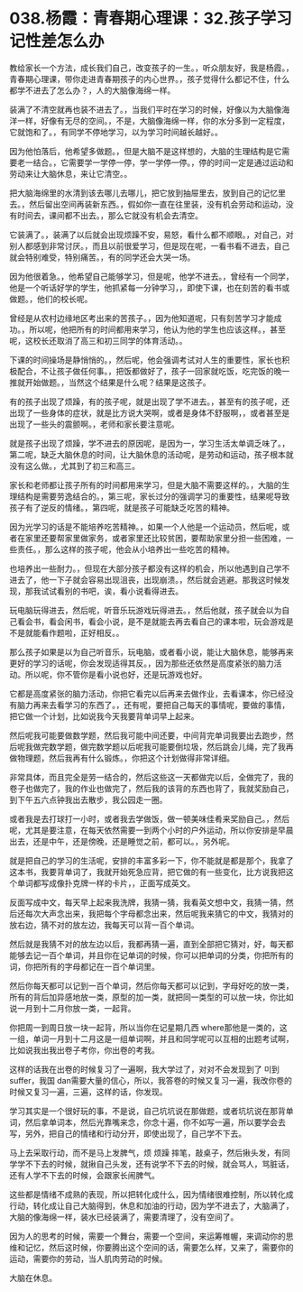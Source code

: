 # 038.杨霞：青春期心理课：32.孩子学习记性差怎么办

教给家长一个方法，成长我们自己，改变孩子的一生。，听众朋友好，我是杨霞。，青春期心理课，带你走进青春期孩子的内心世界。，孩子觉得什么都记不住，什么都学不进去了怎么办？，人的大脑像海绵一样。

装满了不清空就再也装不进去了。，当我们平时在学习的时候，好像以为大脑像海洋一样，好像有无尽的空间。，不是，大脑像海绵一样，你的水分多到一定程度，它就饱和了。，有同学不停地学习，以为学习时间越长越好。。

因为他怕落后，他希望多做题。，但是大脑不是这样想的，大脑的生理结构是它需要老一结合。，它需要学一学停一停，学一学停一停。，停的时间一定是通过运动和劳动来让大脑休息，来让它清空。。

把大脑海绵里的水清到该去哪儿去哪儿，把它放到抽屉里去，放到自己的记忆里去。，然后留出空间再装新东西。，假如你一直在往里装，没有机会劳动和运动，没有时间去，课间都不出去。，那么它就没有机会去清空。

它装满了。，装满了以后就会出现烦躁不安，易怒，看什么都不顺眼。，对自己，对别人都感到非常讨厌。，而且以前很爱学习，但是现在呢，一看书看不进去，自己就会特别难受，特别痛苦。，有的同学还会大哭一场。

因为他很着急。，他希望自己能够学习，但是呢，他学不进去。，曾经有一个同学，他是一个听话好学的学生，他抓紧每一分钟学习，，即使下课，也在刻苦的看书或做题。，他们的校长呢。

曾经是从农村边缘地区考出来的苦孩子。，因为他知道呢，只有刻苦学习才能成功。，所以呢，他把所有的时间都用来学习，他认为他的学生也应该这样。，甚至呢，这校长还取消了高三和初三同学的体育活动。。

下课的时间操场是静悄悄的。，然后呢，他会强调考试对人生的重要性，家长也积极配合，不让孩子做任何事。，把饭都做好了，孩子一回家就吃饭，吃完饭的晚一推就开始做题。，当然这个结果是什么呢？结果是这孩子。

有的孩子出现了烦躁，有的孩子呢，就是出现了学不进去。，甚至有的孩子呢，还出现了一些身体的症状，就是比方说大哭啊，或者是身体不舒服啊，，或者甚至是出现了一些头的震颤啊。，老师和家长要注意呢。

就是孩子出现了烦躁，学不进去的原因呢，是因为一，学习生活太单调乏味了。，第二呢，缺乏大脑休息的时间，让大脑休息的活动呢，是劳动和运动，孩子根本就没有这么做。，尤其到了初三和高三。

家长和老师都让孩子所有的时间都用来学习，但是大脑不需要这样的。，大脑的生理结构是需要劳逸结合的。，第三呢，家长过分的强调学习的重要性，结果呢导致孩子有了逆反的情绪。，第四呢，就是孩子可能缺乏吃苦的精神。

因为光学习的话是不能培养吃苦精神。，如果一个人他是一个运动员，然后呢，或者在家里还要帮家里做家务，或者家里还比较贫困，要帮助家里分担一些困难，一些责任。，那么这样的孩子呢，他会从小培养出一些吃苦的精神。

也培养出一些耐力。，但现在大部分孩子都没有这样的机会，所以他遇到自己学不进去了，他一下子就会容易出现沮丧，出现崩溃。，然后就会逃避。那我这时候发现，那我试试看别的书吧，诶，看小说看得进去。

玩电脑玩得进去，然后呢，听音乐玩游戏玩得进去。，然后他就，孩子就会以为自己看会书，看会闲书，看会小说，是不是就能去再去看自己的课本啦，玩会游戏是不是就能看作题啦，正好相反。。

那么孩子如果是以为自己听音乐，玩电脑，或者看小说，能让大脑休息，能够再来更好的学习的话呢，你会发现适得其反。，因为那些还依然是高度紧张的脑力活动。所以呢，你不管你是看小说也好，还是玩游戏也好。

它都是高度紧张的脑力活动，你把它看完以后再来去做作业，去看课本，你已经没有脑力再来去看学习的东西了。，还有呢，要把自己每天的事情呢，要做的事情，把它做一个计划，比如说我今天我要背单词早上起来。

然后呢我可能要做数学题，然后我可能中间还要，中间背完单词我要出去跑步，然后呢我做完数学题，做完数学题以后呢我可能要倒垃圾，然后跳会儿绳，完了我再做物理题，然后我再有什么锻炼。，你把这个计划做得非常详细。

非常具体，而且完全是劳一结合的，然后这些这一天都做完以后，全做完了，我的卷子也做完了，我的作业也做完了，然后我的该背的东西也背了，我就奖励自己，到下午五六点钟我出去散步，我公园走一圈。

或者我是去打球打一小时，或者我去学做饭，做一顿美味佳肴来奖励自己。，然后呢，尤其是要注意，在每天依然需要一到两个小时的户外运动，所以你安排是早晨出去，还是中午，还是傍晚，还是睡觉之前，都可以。，另外呢。

就是把自己的学习的生活呢，安排的丰富多彩一下，你不能就是都是那个，我拿了这本书，我要背单词了，我就开始死急应背，把它做的有一些变化，比方说我把这个单词都写成像扑克牌一样的卡片，，正面写成英文。

反面写成中文，每天早上起来我洗牌，我猜一猜，我看英文想中文，我猜一猜，然后还每次大声念出来，我把每个字母都念出来，然后呢我来猜它的中文，我猜对的放右边，猜不对的放左边，我每天可以背一百个单词。

然后就是我猜不对的放左边以后，我都再猜一遍，直到全部把它猜对，好，每天都能够去记一百个单词，并且你在记单词的时候，你可以把单词的分类，你把所有的词，你把所有的字母都记在一百个单词里。

然后你每天都可以记到一百个单词，然后你每天都可以记到，字母好吃的放一类，所有的背后加异感地放一类，原型的加一类，就把同一类型的可以放一块，你比如说一月到十二月你放一类，一起背。

你把周一到周日放一块一起背，所以当你在记星期几西 where那他是一类的，这一组，单词一月到十二月这是一组单词啊，并且和同学呢可以互相的出题考试啊，比如说我出我出卷子考你，你出卷的考我。

这样的话我在出卷的时候复习了一遍啊，我大学过了，对对不会发现到了 미到 suffer，我国 dan需要大量的信心，所以，我答卷的时候又复习一遍，我改你卷的时候又复习一遍，三遍，这样的话，你发现。

学习其实是一个很好玩的事，不是说，自己坑坑说在那做题，或者坑坑说在那背单词，然后拿单词本，然后光靠嘴来念，你念十遍，你不如写一遍，所以要学会去写，另外，把自己的情绪和行动分开，即使出现了，自己学不下去。

马上去采取行动，而不是马上发脾气，烦 烦躁 摔笔，敲桌子，然后揪头发，有同学学不下去的时候，就揪自己头发，还有说学不下去的时候，就会骂人，骂脏话，还有人学不下去的时候，会跟家长闹脾气。

这些都是情绪不成熟的表现，所以把转化成什么，因为情绪很难控制，所以转化成行动，转化成让自己大脑得到，休息和加油的行动，因为学不进去了，大脑满了，大脑的像海绵一样，装水已经装满了，需要清理了，没有空间了。

因为人的思考的时候，需要一个舞台，需要一个空间，来运筹帷幄，来调动你的思维和记忆，然后这时候，你要腾出这个空间的话，需要怎么样，又来了，需要你的运动，需要你的劳动，当人肌肉劳动的时候。

大脑在休息。